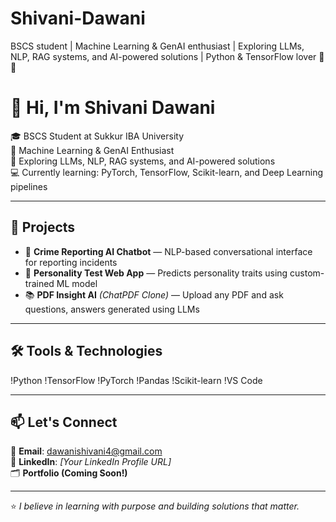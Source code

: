 # Shivani-Dawani
BSCS student | Machine Learning &amp; GenAI enthusiast | Exploring LLMs, NLP, RAG systems, and AI-powered solutions | Python &amp; TensorFlow lover 🧠🚀


# 👋 Hi, I'm Shivani Dawani

🎓 BSCS Student at Sukkur IBA University  
🤖 Machine Learning & GenAI Enthusiast  
🧠 Exploring LLMs, NLP, RAG systems, and AI-powered solutions  
💻 Currently learning: PyTorch, TensorFlow, Scikit-learn, and Deep Learning pipelines

---

## 🚀 Projects

- 🤖 **Crime Reporting AI Chatbot** — NLP-based conversational interface for reporting incidents  
- 🧠 **Personality Test Web App** — Predicts personality traits using custom-trained ML model  
- 📚 **PDF Insight AI** *(ChatPDF Clone)* — Upload any PDF and ask questions, answers generated using LLMs  


---

## 🛠️ Tools & Technologies
!Python
!TensorFlow
!PyTorch
!Pandas
!Scikit-learn
!VS Code

---

## 📫 Let's Connect
📩 **Email**: dawanishivani4@gmail.com  
🔗 **LinkedIn**: *[Your LinkedIn Profile URL]*  
🗂️ **Portfolio (Coming Soon!)**

---

⭐ *I believe in learning with purpose and building solutions that matter.*
